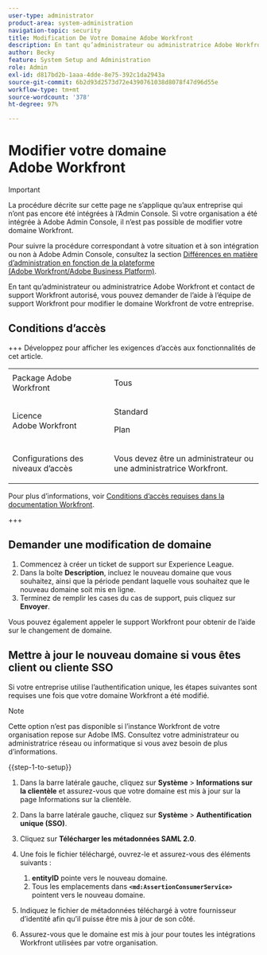 ```yaml
---
user-type: administrator
product-area: system-administration
navigation-topic: security
title: Modification De Votre Domaine Adobe Workfront
description: En tant qu’administrateur ou administratrice Adobe Workfront et contact de support Workfront autorisé, vous pouvez demander de l’aide à l’équipe de support Workfront pour modifier le domaine Workfront de votre entreprise.
author: Becky
feature: System Setup and Administration
role: Admin
exl-id: d817bd2b-1aaa-4dde-8e75-392c1da2943a
source-git-commit: 6b2d93d2573d72e4390761038d8078f47d96d55e
workflow-type: tm+mt
source-wordcount: '378'
ht-degree: 97%

---
```


# Modifier votre domaine Adobe Workfront

>[!IMPORTANT]
>
>La procédure décrite sur cette page ne s’applique qu’aux entreprise qui n’ont pas encore été intégrées à l’Admin Console. Si votre organisation a été intégrée à Adobe Admin Console, il n’est pas possible de modifier votre domaine Workfront.
>
>Pour suivre la procédure correspondant à votre situation et à son intégration ou non à Adobe Admin Console, consultez la section [Différences en matière d’administration en fonction de la plateforme (Adobe Workfront/Adobe Business Platform)](../../../administration-and-setup/get-started-wf-administration/actions-in-admin-console.md).

En tant qu’administrateur ou administratrice Adobe Workfront et contact de support Workfront autorisé, vous pouvez demander de l’aide à l’équipe de support Workfront pour modifier le domaine Workfront de votre entreprise.

## Conditions d’accès

+++ Développez pour afficher les exigences d’accès aux fonctionnalités de cet article.

<table style="table-layout:auto"> 
 <col> 
 <col> 
 <tbody> 
  <tr> 
   <td role="rowheader">Package Adobe Workfront</td> 
   <td><p>Tous</p></td> 
  </tr> 
  <tr> 
   <td role="rowheader">Licence Adobe Workfront</td> 
   <td><p>Standard</p><p>Plan</p></td> 
  </tr> 
  <tr> 
   <td role="rowheader">Configurations des niveaux d’accès</td> 
   <td> <p>Vous devez être un administrateur ou une administratrice Workfront.</p> </p> </td> 
  </tr> 
 </tbody> 
</table>

Pour plus d’informations, voir [Conditions d’accès requises dans la documentation Workfront](/help/quicksilver/administration-and-setup/add-users/access-levels-and-object-permissions/access-level-requirements-in-documentation.md).

+++

## Demander une modification de domaine

1. Commencez à créer un ticket de support sur Experience League.
1. Dans la boîte **Description**, incluez le nouveau domaine que vous souhaitez, ainsi que la période pendant laquelle vous souhaitez que le nouveau domaine soit mis en ligne.
1. Terminez de remplir les cases du cas de support, puis cliquez sur **Envoyer**.

Vous pouvez également appeler le support Workfront pour obtenir de l’aide sur le changement de domaine.

## Mettre à jour le nouveau domaine si vous êtes client ou cliente SSO

Si votre entreprise utilise l’authentification unique, les étapes suivantes sont requises une fois que votre domaine Workfront a été modifié.

>[!NOTE]
>
>Cette option n’est pas disponible si l’instance Workfront de votre organisation repose sur Adobe IMS. Consultez votre administrateur ou administratrice réseau ou informatique si vous avez besoin de plus d’informations.

{{step-1-to-setup}}

1. Dans la barre latérale gauche, cliquez sur **Système** > **Informations sur la clientèle** et assurez-vous que votre domaine est mis à jour sur la page Informations sur la clientèle.

1. Dans la barre latérale gauche, cliquez sur **Système** > **Authentification unique (SSO)**.

1. Cliquez sur **Télécharger les métadonnées SAML 2.0**.
1. Une fois le fichier téléchargé, ouvrez-le et assurez-vous des éléments suivants :

   1. **entityID** pointe vers le nouveau domaine.
   1. Tous les emplacements dans **`<md:AssertionConsumerService>`** pointent vers le nouveau domaine.

1. Indiquez le fichier de métadonnées téléchargé à votre fournisseur d’identité afin qu’il puisse être mis à jour de son côté.
1. Assurez-vous que le domaine est mis à jour pour toutes les intégrations Workfront utilisées par votre organisation.
